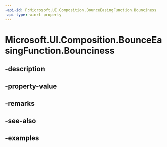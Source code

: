 ```yaml
---
-api-id: P:Microsoft.UI.Composition.BounceEasingFunction.Bounciness
-api-type: winrt property
---
```


# Microsoft.UI.Composition.BounceEasingFunction.Bounciness

<!--
public float Bounciness { get; }
-->


## -description

## -property-value

## -remarks

## -see-also

## -examples


